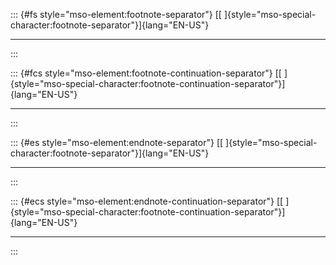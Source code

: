 ::: {#fs style="mso-element:footnote-separator"}
[[ ]{style="mso-special-character:footnote-separator"}]{lang="EN-US"}

------------------------------------------------------------------------
:::

::: {#fcs style="mso-element:footnote-continuation-separator"}
[[
]{style="mso-special-character:footnote-continuation-separator"}]{lang="EN-US"}

------------------------------------------------------------------------
:::

::: {#es style="mso-element:endnote-separator"}
[[ ]{style="mso-special-character:footnote-separator"}]{lang="EN-US"}

------------------------------------------------------------------------
:::

::: {#ecs style="mso-element:endnote-continuation-separator"}
[[
]{style="mso-special-character:footnote-continuation-separator"}]{lang="EN-US"}

------------------------------------------------------------------------
:::
